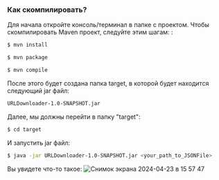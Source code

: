 
### Как скомпилировать?
Для начала откройте консоль/терминал в папке с проектом. Чтобы скомпилировать Maven проект, следуйте этим шагам:
:
```sh
$ mvn install
```
```sh
$ mvn package
```
```sh
$ mvn compile
```

После этого будет создана папка target, в которой будет находится следующий jar файл:
```sh
URLDownloader-1.0-SNAPSHOT.jar 
```
Далее, мы должны перейти в папку "target":
```sh
$ cd target
```
И запустить jar файл:
```sh
$ java -jar URLDownloader-1.0-SNAPSHOT.jar <your_path_to_JSONFile>
```
Вы увидете что-то такое:
![Снимок экрана 2024-04-23 в 15 57 47](https://github.com/SouljaBoy-tell-em/JAVA/assets/60592559/9e172874-ec3b-4b31-b80f-3e638d3ee75f)
